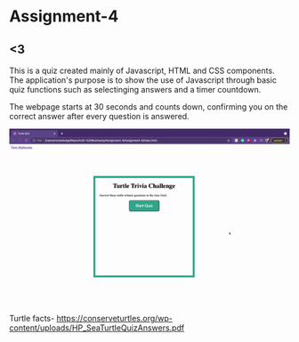 # Assignment-4

## <3

This is a quiz created mainly of Javascript, HTML and CSS components. The application's purpose is to show the use of Javascript through basic quiz functions such as selectinging answers and a timer countdown.

The webpage starts at 30 seconds and counts down, confirming you on the correct answer after every question is answered.

![Preview](https://github.com/nicoledodge/Assignment-4/blob/main/assets/images/Demo%20Turtle%20Quiz.gif)

Turtle facts-
https://conserveturtles.org/wp-content/uploads/HP_SeaTurtleQuizAnswers.pdf